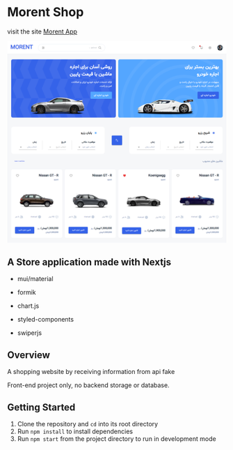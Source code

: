 # Morent Shop


visit the site [Morent App](https://morent-car.vercel.app/)

![Landing](https://github.com/moradi2128/morent/blob/main/assets/images/demo/morent-car-landing.png?raw=true)


## A Store application made with Nextjs

- mui/material

- formik

- chart.js

- styled-components

- swiperjs

## Overview
 A shopping website by receiving information from api fake

 Front-end project only, no backend storage or database.
 
 ##  Getting Started 

1. Clone the repository and `cd` into its root directory
2. Run `npm install` to install dependencies
3. Run `npm start` from the project directory to run in development mode